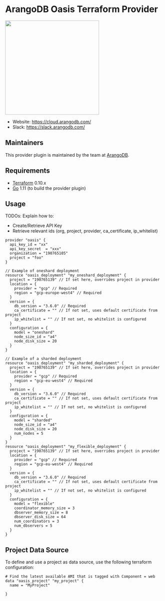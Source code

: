 ArangoDB Oasis Terraform Provider
==================

<img src="https://cloud.arangodb.com/static/media/cloud.5973146f.svg" width="300px">

- Website: https://cloud.arangodb.com/
- Slack: https://slack.arangodb.com/


Maintainers
-----------

This provider plugin is maintained by the team at [ArangoDB](https://www.arangodb.com/).


Requirements
------------

-	[Terraform](https://www.terraform.io/downloads.html) 0.10.x
-	[Go](https://golang.org/doc/install) 1.11 (to build the provider plugin)

Usage
---------------------
TODOs:
Explain how to:
* Create/Retrieve API Key
* Retrieve relevant ids (org, project, provider, ca_certificate, ip_whitelist)

```
provider "oasis" {
  api_key_id = "xx"
  api_key_secret  = "xxx"
  organization = "190765105"
  project = "foo"
}

// Example of oneshard deployment
resource "oasis_deployment" "my_oneshard_deployment" {
  project = "190765139" // If set here, overrides project in provider
  location = {
    provider = "gcp" // Required
    region = "gcp-europe-west4" // Required
  }
  version = {
    db_version = "3.6.0" // Required
    ca_certificate = "" // If not set, uses default certificate from project
    ip_whitelist = "" // If not set, no whitelist is configured
  }
  configuration = {
    model = "oneshard"
    node_size_id = "a4"
    node_disk_size = 20
  }
}

// Example of a sharded deployment
resource "oasis_deployment" "my_sharded_deployment" {
  project = "190765139" // If set here, overrides project in provider
  location = {
    provider = "gcp" // Required
    region = "gcp-eu-west4" // Required
  }
  version = {
    db_version = "3.6.0" // Required
    ca_certificate = "" // If not set, uses default certificate from project
    ip_whitelist = "" // If not set, no whitelist is configured
  }
  configuration = {
    model = "sharded"
    node_size_id = "a4"
    node_disk_size = 20
    num_nodes = 5
  }
}
resource "oasis_deployment" "my_flexible_deployment" {
  project = "190765139" // If set here, overrides project in provider
  location = {
    provider = "gcp" // Required
    region = "gcp-eu-west4" // Required
  }
  version = {
    db_version = "3.6.0" // Required
    ca_certificate = "" // If not set, uses default certificate from project
    ip_whitelist = "" // If not set, no whitelist is configured
  }
  configuration = {
    model = "flexible"
    coordinator_memory_size = 3
    dbserver_memory_size = 8
    dbserver_disk_size = 64
    num_coordinators = 3
    num_dbservers = 5
  }
}
```

## Project Data Source

To define and use a project as data source, use the following terraform configuration:

```
# Find the latest available AMI that is tagged with Component = web
data "oasis_project" "my_project" {
  name = "MyProject"
  
}
```
